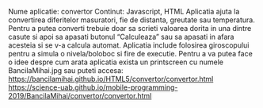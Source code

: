 Nume aplicatie: convertor
Continut: Javascript, HTML
Aplicatia ajuta la convertirea diferitelor masuratori, fie de distanta, greutate sau temperatura.
Pentru a putea converti trebuie doar sa scrieti valoarea dorita in una dintre casute si apoi sa apasati butonul “Calculeaza” sau sa apasati in afara acesteia si se v-a calcula automat.
Aplicatia include folosirea giroscopului pentru a simula o nivela/boloboc si fire de executie.
Pentru a va putea face o idee despre cum arata aplicatia exista un printscreen cu numele BancilaMihai.jpg sau puteti accesa:
https://bancilamihai.github.io/HTML5/convertor/convertor.html
https://science-uab.github.io/mobile-programming-2019/BancilaMihai/convertor/convertor.html
 
